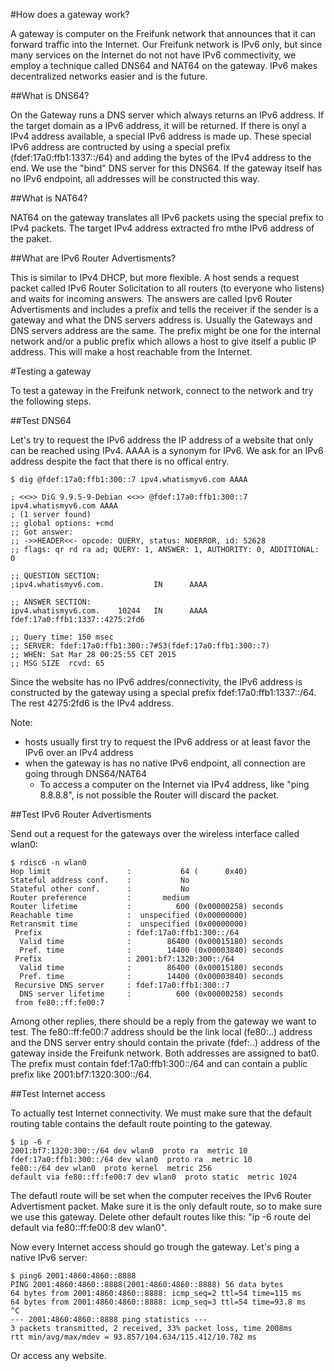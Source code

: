 
#How does a gateway work?

A gateway is computer on the Freifunk network that announces that it can forward traffic into the Internet.
Our Freifunk network is IPv6 only, but since many services on the Internet do not not have IPv6 commectivity,
we employ a technique called DNS64 and NAT64 on the gateway.
IPv6 makes decentralized networks easier and is the future.

##What is DNS64?

On the Gateway runs a DNS server which always returns an IPv6 address.
If the target domain as a IPv6 address, it will be returned.
If there is onyl a IPv4 address available, a special IPv6 address is made up.
These special IPv6 address are contructed by using a special prefix (fdef:17a0:ffb1:1337::/64)
and adding the bytes of the IPv4 address to the end. We use the "bind" DNS server for this DNS64.
If the gateway itself has no IPv6 endpoint, all addresses will be constructed this way.

##What is NAT64?

NAT64 on the gateway translates all IPv6 packets using the special prefix to IPv4 packets.
The target IPv4 address extracted fro mthe IPv6 address of the paket.

##What are IPv6 Router Advertisments?

This is similar to IPv4 DHCP, but more flexible. A host sends a request packet called IPv6 Router Solicitation
to all routers (to everyone who listens) and waits for incoming answers.
The answers are called Ipv6 Router Advertisments and includes a prefix and tells the receiver
if the sender is a gateway and what the DNS servers address is.
Usually the Gateways and DNS servers address are the same.
The prefix might be one for the internal network and/or a public prefix which allows
a host to give itself a public IP address. This will make a host reachable from the Internet.

#Testing a gateway

To test a gateway in the Freifunk network, connect to the network and try the following steps.

##Test DNS64

Let's try to request the IPv6 address the IP address of a website that only can be reached using IPv4.
AAAA is a synonym for IPv6. We ask for an IPv6 address despite the fact that there is no offical entry.

    $ dig @fdef:17a0:ffb1:300::7 ipv4.whatismyv6.com AAAA
    
    ; <<>> DiG 9.9.5-9-Debian <<>> @fdef:17a0:ffb1:300::7 ipv4.whatismyv6.com AAAA
    ; (1 server found)
    ;; global options: +cmd
    ;; Got answer:
    ;; ->>HEADER<<- opcode: QUERY, status: NOERROR, id: 52628
    ;; flags: qr rd ra ad; QUERY: 1, ANSWER: 1, AUTHORITY: 0, ADDITIONAL: 0
    
    ;; QUESTION SECTION:
    ;ipv4.whatismyv6.com.           IN      AAAA
    
    ;; ANSWER SECTION:
    ipv4.whatismyv6.com.    10244   IN      AAAA    fdef:17a0:ffb1:1337::4275:2fd6
    
    ;; Query time: 150 msec
    ;; SERVER: fdef:17a0:ffb1:300::7#53(fdef:17a0:ffb1:300::7)
    ;; WHEN: Sat Mar 28 00:25:55 CET 2015
    ;; MSG SIZE  rcvd: 65

Since the website has no IPv6 addres/connectivity, the IPv6 address is constructed by the gateway
using a special prefix fdef:17a0:ffb1:1337::/64. The rest 4275:2fd6 is the IPv4 address.

Note:
  * hosts usually first try to request the IPv6 address or at least favor the IPv6 over an IPv4 address
  * when the gateway is has no native IPv6 endpoint, all connection are going through DNS64/NAT64
    * To access a computer on the Internet via IPv4 address, like "ping 8.8.8.8", is not possible the Router will discard the packet.

##Test IPv6 Router Advertisments

Send out a request for the gateways over the wireless interface called wlan0:

    $ rdisc6 -n wlan0
    Hop limit                 :           64 (      0x40)
    Stateful address conf.    :           No
    Stateful other conf.      :           No
    Router preference         :       medium
    Router lifetime           :          600 (0x00000258) seconds
    Reachable time            :  unspecified (0x00000000)
    Retransmit time           :  unspecified (0x00000000)
     Prefix                   : fdef:17a0:ffb1:300::/64
      Valid time              :        86400 (0x00015180) seconds
      Pref. time              :        14400 (0x00003840) seconds
     Prefix                   : 2001:bf7:1320:300::/64
      Valid time              :        86400 (0x00015180) seconds
      Pref. time              :        14400 (0x00003840) seconds
     Recursive DNS server     : fdef:17a0:ffb1:300::7
      DNS server lifetime     :          600 (0x00000258) seconds
     from fe80::ff:fe00:7

Among other replies, there should be a reply from the gateway we want to test.
The fe80::ff:fe00:7 address should be the link local (fe80:..) address
and the DNS server entry should contain the private (fdef:..) address of the gateway inside the Freifunk network.
Both addresses are assigned to bat0. The prefix must contain fdef:17a0:ffb1:300::/64 and can contain a public
prefix like 2001:bf7:1320:300::/64.

##Test Internet access

To actually test Internet connectivity. We must make sure that the default routing table contains
the default route pointing to the gateway.

    $ ip -6 r
    2001:bf7:1320:300::/64 dev wlan0  proto ra  metric 10 
    fdef:17a0:ffb1:300::/64 dev wlan0  proto ra  metric 10 
    fe80::/64 dev wlan0  proto kernel  metric 256 
    default via fe80::ff:fe00:7 dev wlan0  proto static  metric 1024

The defautl route will be set when the computer receives the IPv6 Router Advertisment packet.
Make sure it is the only default route, so to make sure we use this gateway.
Delete other default routes like this: "ip -6 route del default via fe80::ff:fe00:8 dev wlan0".

Now every Internet access should go trough the gateway.
Let's ping a native IPv6 server:

    $ ping6 2001:4860:4860::8888
    PING 2001:4860:4860::8888(2001:4860:4860::8888) 56 data bytes
    64 bytes from 2001:4860:4860::8888: icmp_seq=2 ttl=54 time=115 ms
    64 bytes from 2001:4860:4860::8888: icmp_seq=3 ttl=54 time=93.8 ms
    ^C
    --- 2001:4860:4860::8888 ping statistics ---
    3 packets transmitted, 2 received, 33% packet loss, time 2008ms
    rtt min/avg/max/mdev = 93.857/104.634/115.412/10.782 ms

Or access any website.
